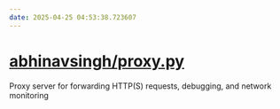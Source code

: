 ```yaml
---
date: 2025-04-25 04:53:38.723607
---
```


# [abhinavsingh/proxy.py](https://github.com/abhinavsingh/proxy.py)

Proxy server for forwarding HTTP(S) requests, debugging, and network monitoring